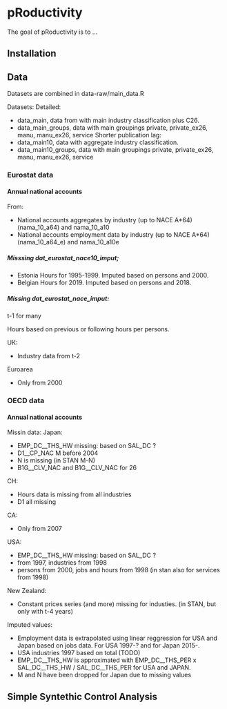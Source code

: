 
# pRoductivity

<!-- badges: start -->
<!-- badges: end -->

The goal of pRoductivity is to ...

## Installation



## Data

Datasets are combined in data-raw/main_data.R

Datasets:
Detailed:
 * data_main, data from with main industry classification plus C26.
 * data_main_groups, data with main groupings private, private_ex26, manu, manu_ex26, service
Shorter publication lag:
 * data_main10, data with aggregate industry classification.
 * data_main10_groups, data with main groupings private, private_ex26, manu, manu_ex26, service
 



### Eurostat data

#### Annual national accounts

From:
* National accounts aggregates by industry (up to NACE A*64) (nama_10_a64) and nama_10_a10	 
* National accounts employment data by industry (up to NACE A*64) (nama_10_a64_e) and nama_10_a10e

##### Misssing dat_eurostat_nace10_imput;


* Estonia Hours for 1995-1999. Imputed based on persons and 2000.
* Belgian Hours for 2019. Imputed based on persons and 2018.

##### Missing dat_eurostat_nace_imput:

t-1 for many

Hours based on previous or following hours per persons.

UK:
* Industry data from t-2

Euroarea
* Only from 2000

### OECD data

#### Annual national accounts

Missin data:
 Japan:
- EMP_DC__THS_HW missing: based on SAL_DC ?
- D1__CP_NAC M before 2004
- N is missing (in STAN M-N)
- B1G__CLV_NAC and B1G__CLV_NAC for  26

CH:
- Hours data is missing from all industries
- D1 all missing

CA:
- Only from 2007

USA:
- EMP_DC__THS_HW missing: based on SAL_DC ?
- from 1997, industries from 1998
- persons from 2000, jobs and hours from 1998 (in stan also for services from 1998)

New Zealand:
- Constant prices series (and more) missing for industies. (in STAN, but only with t-4 years)

Imputed values:

 * Employment data is extrapolated using linear reggression for USA and Japan based on jobs data. For USA 1997-? and for Japan 2015-.
 * USA industries 1997 based on total (TODO)
 * EMP_DC__THS_HW is approximated with EMP_DC__THS_PER x SAL_DC__THS_HW / SAL_DC__THS_PER for USA and JAPAN.
 * M and N have been dropped for Japan due to missing values


## Simple Syntethic Control Analysis


